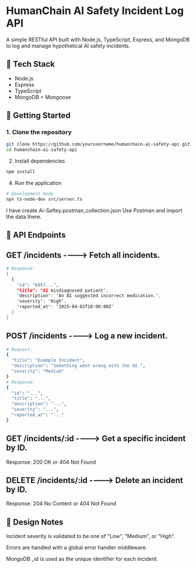 # HumanChain AI Safety Incident Log API

A simple RESTful API built with Node.js, TypeScript, Express, and MongoDB to log and manage hypothetical AI safety incidents.

## 🔧 Tech Stack

- Node.js
- Express
- TypeScript
- MongoDB + Mongoose

## 🚀 Getting Started

### 1. Clone the repository

```bash
git clone https://github.com/yourusername/humanchain-ai-safety-api.git
cd humanchain-ai-safety-api
```
2. Install dependencies
```bash
npm install
```

4. Run the application
```bash
# Development mode
npx ts-node-dev src/server.ts
```
I have create Ai-Saftey.postman_collection.json
Use Postman and import the data there.

## 📖 API Endpoints

## GET /incidents  ----> Fetch all incidents.

```bash
# Response:
[
  {
    "id": "605f...",
    "title": "AI misdiagnosed patient",
    "description": "An AI suggested incorrect medication.",
    "severity": "High",
    "reported_at": "2025-04-02T18:00:00Z"
  }
]
```

## POST /incidents  ----> Log a new incident.

```bash
# Request:
{
  "title": "Example Incident",
  "description": "Something went wrong with the AI.",
  "severity": "Medium"
}
# Response:
{
  "id": "...",
  "title": "...",
  "description": "...",
  "severity": "...",
  "reported_at": "..."
}
```
## GET /incidents/:id ----> Get a specific incident by ID.

Response: 200 OK or 404 Not Found

## DELETE /incidents/:id ----> Delete an incident by ID.

Response: 204 No Content or 404 Not Found

## 📝 Design Notes
Incident severity is validated to be one of "Low", "Medium", or "High".

Errors are handled with a global error handler middleware.

MongoDB _id is used as the unique identifier for each incident.

